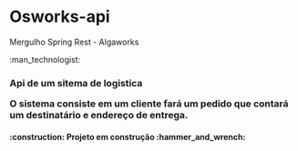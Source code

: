 <h1> Osworks-api </h1>
Mergulho Spring Rest - Algaworks

<p>
:man_technologist:
<h3><strong>Api de um sitema de logistica </strong></h3![diagrama-de-classes](https://user-images.githubusercontent.com/32622573/200060935-522ce27f-f44a-4d54-87f7-96abade6df2d.png)
>

<p> O sistema consiste em um cliente fará um pedido que contará um destinatário e endereço de entrega.</p>
<h4>
:construction:
Projeto em construção
:hammer_and_wrench:
</h4>
